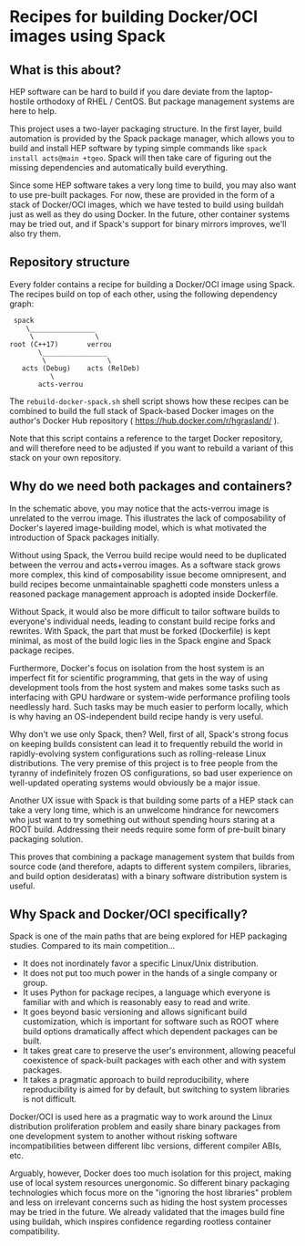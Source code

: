 # Recipes for building Docker/OCI images using Spack

## What is this about?

HEP software can be hard to build if you dare deviate from the laptop-hostile
orthodoxy of RHEL / CentOS. But package management systems are here to help.

This project uses a two-layer packaging structure. In the first layer, build
automation is provided by the Spack package manager, which allows you to build
and install HEP software by typing simple commands like
`spack install acts@main +tgeo`. Spack will then take care of figuring out the
missing dependencies and automatically build everything.

Since some HEP software takes a very long time to build, you may also want to
use pre-built packages. For now, these are provided in the form of a stack of
Docker/OCI images, which we have tested to build using buildah just as well as
they do using Docker. In the future, other container systems may be tried out,
and if Spack's support for binary mirrors improves, we'll also try them.

## Repository structure 

Every folder contains a recipe for building a Docker/OCI image using Spack. The
recipes build on top of each other, using the following dependency graph:

     spack
        \________________
         \               \
    root (C++17)       verrou
           \________________
            \               \
       acts (Debug)    acts (RelDeb)
              \
           acts-verrou

The `rebuild-docker-spack.sh` shell script shows how these recipes can be
combined to build the full stack of Spack-based Docker images on the author's
Docker Hub repository ( https://hub.docker.com/r/hgrasland/ ).

Note that this script contains a reference to the target Docker repository, and
will therefore need to be adjusted if you want to rebuild a variant of this
stack on your own repository.

## Why do we need both packages and containers?

In the schematic above, you may notice that the acts-verrou image is unrelated
to the verrou image. This illustrates the lack of composability of Docker's
layered image-building model, which is what motivated the introduction of
Spack packages initially.

Without using Spack, the Verrou build recipe would need to be duplicated between
the verrou and acts+verrou images. As a software stack grows more complex, this
kind of composability issue become omnipresent, and build recipes become
unmaintainable spaghetti code monsters unless a reasoned package management
approach is adopted inside Dockerfile.

Without Spack, it would also be more difficult to tailor software builds to
everyone's individual needs, leading to constant build recipe forks and
rewrites. With Spack, the part that must be forked (Dockerfile) is kept minimal,
as most of the build logic lies in the Spack engine and Spack package recipes.

Furthermore, Docker's focus on isolation from the host system is an imperfect
fit for scientific programming, that gets in the way of using development tools
from the host system and makes some tasks such as interfacing with GPU hardware
or system-wide performance profiling tools needlessly hard. Such tasks may be
much easier to perform locally, which is why having an OS-independent build
recipe handy is very useful.

Why don't we use only Spack, then? Well, first of all, Spack's strong focus on
keeping builds consistent can lead it to frequently rebuild the world in
rapidly-evolving system configurations such as rolling-release Linux
distributions. The very premise of this project is to free people from the
tyranny of indefinitely frozen OS configurations, so bad user experience on
well-updated operating systems would obviously be a major issue.

Another UX issue with Spack is that building some parts of a HEP stack can take
a very long time, which is an unwelcome hindrance for newcomers who just want to
try something out without spending hours staring at a ROOT build. Addressing
their needs require some form of pre-built binary packaging solution.

This proves that combining a package management system that builds from source
code (and therefore, adapts to different system compilers, libraries, and build
option desideratas) with a binary software distribution system is useful.

## Why Spack and Docker/OCI specifically?

Spack is one of the main paths that are being explored for HEP packaging
studies. Compared to its main competition...

- It does not inordinately favor a specific Linux/Unix distribution.
- It does not put too much power in the hands of a single company or group.
- It uses Python for package recipes, a language which everyone is familiar
  with and which is reasonably easy to read and write.
- It goes beyond basic versioning and allows significant build customization,
  which is important for software such as ROOT where build options dramatically
  affect which dependent packages can be built.
- It takes great care to preserve the user's environment, allowing peaceful
  coexistence of spack-built packages with each other and with system packages.
- It takes a pragmatic approach to build reproducibility, where reproducibility
  is aimed for by default, but switching to system libraries is not difficult.

Docker/OCI is used here as a pragmatic way to work around the Linux distribution
proliferation problem and easily share binary packages from one development
system to another without risking software incompatibilities between different
libc versions, different compiler ABIs, etc.

Arguably, however, Docker does too much isolation for this project, making
use of local system resources unergonomic. So different binary packaging
technologies which focus more on the "ignoring the host libraries" problem and
less on irrelevant concerns such as hiding the host system processes may be
tried in the future. We already validated that the images build fine using
buildah, which inspires confidence regarding rootless container compatibility.
